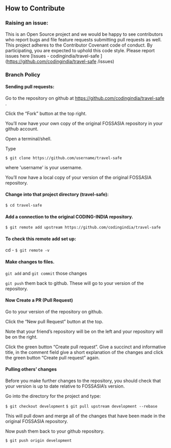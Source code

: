 ## How to Contribute

### Raising an issue:
 This is an Open Source project and we would be happy to see contributors who report bugs and file feature requests submitting pull requests as well.
 This project adheres to the Contributor Covenant code of conduct.
 By participating, you are expected to uphold this code style.
 Please report issues here [Issues - codingindia/travel-safe ](https://github.com/codingindia/travel-safe /issues)

### Branch Policy

#### Sending pull requests:

Go to the repository on github at https://github.com/codingindia/travel-safe  .

Click the “Fork” button at the top right.

You’ll now have your own copy of the original FOSSASIA repository in your github account.

Open a terminal/shell.

Type

`$ git clone https://github.com/username/travel-safe `

where 'username' is your username.

You’ll now have a local copy of your version of the original FOSSASIA repository.

#### Change into that project directory (travel-safe):

`$ cd travel-safe`

#### Add a connection to the original CODING-INDIA repository.

`$ git remote add upstream https://github.com/codingindia/travel-safe`

#### To check this remote add set up:
cd -
`$ git remote -v`

#### Make changes to files.

`git add` and `git commit` those changes

`git push` them back to github. These will go to your version of the repository.


#### Now Create a PR (Pull Request)

Go to your version of the repository on github.

Click the “New pull Request” button at the top.

Note that your friend’s repository will be on the left and your repository will be on the right.

Click the green button “Create pull request”. Give a succinct and informative title, in the comment field give a short explanation of the changes and click the green button “Create pull request” again.

#### Pulling others’ changes
Before you make further changes to the repository, you should check that your version is up to date relative to FOSSASIA’s version.

Go into the directory for the project and type:

`$ git checkout development`
`$ git pull upstream development --rebase`

This will pull down and merge all of the changes that have been made in the original FOSSASIA repository.

Now push them back to your github repository.

`$ git push origin development`
